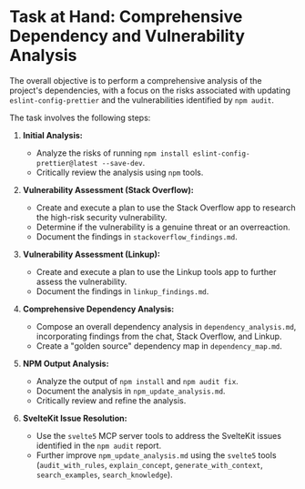 # Task at Hand: Comprehensive Dependency and Vulnerability Analysis

The overall objective is to perform a comprehensive analysis of the project's dependencies, with a focus on the risks associated with updating `eslint-config-prettier` and the vulnerabilities identified by `npm audit`.

The task involves the following steps:

1.  **Initial Analysis:**
    *   Analyze the risks of running `npm install eslint-config-prettier@latest --save-dev`.
    *   Critically review the analysis using `npm` tools.

2.  **Vulnerability Assessment (Stack Overflow):**
    *   Create and execute a plan to use the Stack Overflow app to research the high-risk security vulnerability.
    *   Determine if the vulnerability is a genuine threat or an overreaction.
    *   Document the findings in `stackoverflow_findings.md`.

3.  **Vulnerability Assessment (Linkup):**
    *   Create and execute a plan to use the Linkup tools app to further assess the vulnerability.
    *   Document the findings in `linkup_findings.md`.

4.  **Comprehensive Dependency Analysis:**
    *   Compose an overall dependency analysis in `dependency_analysis.md`, incorporating findings from the chat, Stack Overflow, and Linkup.
    *   Create a "golden source" dependency map in `dependency_map.md`.

5.  **NPM Output Analysis:**
    *   Analyze the output of `npm install` and `npm audit fix`.
    *   Document the analysis in `npm_update_analysis.md`.
    *   Critically review and refine the analysis.

6.  **SvelteKit Issue Resolution:**
    *   Use the `svelte5` MCP server tools to address the SvelteKit issues identified in the `npm audit` report.
    *   Further improve `npm_update_analysis.md` using the `svelte5` tools (`audit_with_rules`, `explain_concept`, `generate_with_context`, `search_examples`, `search_knowledge`).
